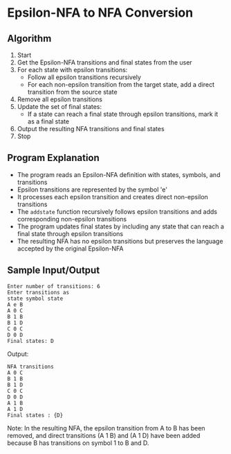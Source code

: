 # Epsilon-NFA to NFA Conversion

## Algorithm

1. Start
2. Get the Epsilon-NFA transitions and final states from the user
3. For each state with epsilon transitions:
   - Follow all epsilon transitions recursively
   - For each non-epsilon transition from the target state, add a direct transition from the source state
4. Remove all epsilon transitions
5. Update the set of final states:
   - If a state can reach a final state through epsilon transitions, mark it as a final state
6. Output the resulting NFA transitions and final states
7. Stop

## Program Explanation

- The program reads an Epsilon-NFA definition with states, symbols, and transitions
- Epsilon transitions are represented by the symbol 'e'
- It processes each epsilon transition and creates direct non-epsilon transitions
- The `addstate` function recursively follows epsilon transitions and adds corresponding non-epsilon transitions
- The program updates final states by including any state that can reach a final state through epsilon transitions
- The resulting NFA has no epsilon transitions but preserves the language accepted by the original Epsilon-NFA

## Sample Input/Output

```
Enter number of transitions: 6
Enter transitions as 
state symbol state
A e B
A 0 C
B 1 B
B 1 D
C 0 C
D 0 D
Final states: D
```

Output:
```
NFA transitions
A 0 C
B 1 B
B 1 D
C 0 C
D 0 D
A 1 B
A 1 D
Final states : {D}
```

Note: In the resulting NFA, the epsilon transition from A to B has been removed, and direct transitions (A 1 B) and (A 1 D) have been added because B has transitions on symbol 1 to B and D.

